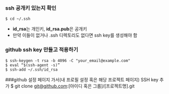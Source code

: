 ### ssh 공개키 있는지 확인
    $ cd ~/.ssh

* **id_rsa**는 개인키, **id_rsa.pub**은 공개키
* 만약 이들이 없거나 .ssh 디렉토리도 없다면 ssh key를 생성해야 함


### github ssh key 만들고 적용하기
    $ ssh-keygen -t rsa -b 4096 -C "your_email@example.com"
    $ eval “$(ssh-agent -s)”
    $ ssh-add ~/.ssh/id_rsa

###github 설정 페이지 가서(내 프로필 설정 혹은 해당 프로젝트 페이지) SSH key 추가
    $ git clone git@github.com:[아이디 혹은 그룹]/[프로젝트명].git